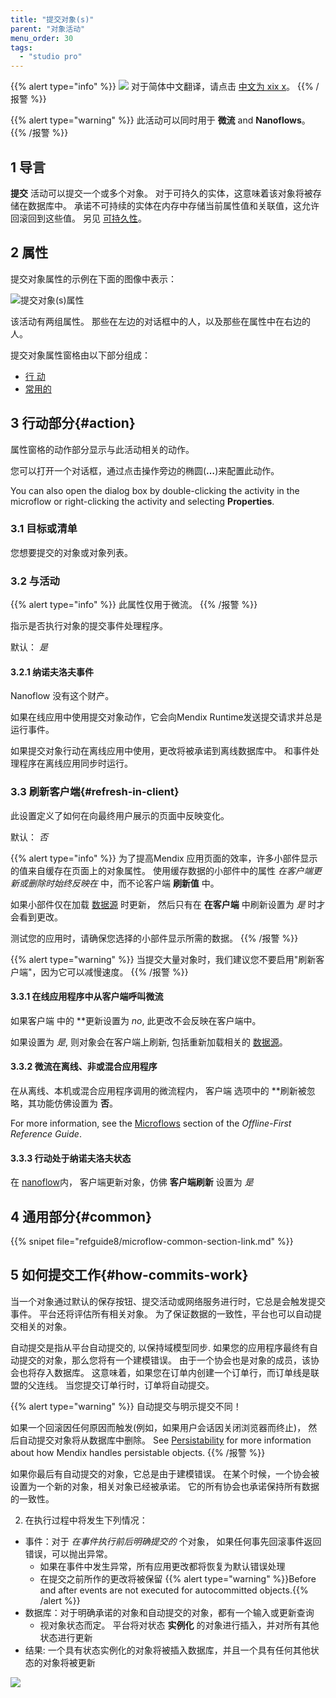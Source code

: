 ```yaml
---
title: "提交对象(s)"
parent: "对象活动"
menu_order: 30
tags:
  - "studio pro"
---
```


{{% alert type="info" %}}
<img src="attachments/chinese-translation/china.png" style="display: inline-block; margin: 0" /> 对于简体中文翻译，请点击 [中文为 xix x](https://cdn.mendix.tencent-cloud.com/documentation/refguide8/committing-objects.pdf)。
{{% /报警 %}}

{{% alert type="warning" %}}
此活动可以同时用于 **微流** and **Nanoflows**。
{{% /报警 %}}

## 1 导言

**提交** 活动可以提交一个或多个对象。 对于可持久的实体，这意味着该对象将被存储在数据库中。 承诺不可持续的实体在内存中存储当前属性值和关联值，这允许回滚回到这些值。 另见 [可持久性](persistability)。

## 2 属性

提交对象属性的示例在下面的图像中表示：

![提交对象(s)属性](attachments/object-activities/commit-properties.png)

该活动有两组属性。 那些在左边的对话框中的人，以及那些在属性中在右边的人。

提交对象属性窗格由以下部分组成：

* [行 动](#action)
* [常用的](#common)

## 3 行动部分{#action}

属性窗格的动作部分显示与此活动相关的动作。

您可以打开一个对话框，通过点击操作旁边的椭圆(**…**)来配置此动作。

You can also open the dialog box by double-clicking the activity in the microflow or right-clicking the activity and selecting **Properties**.

### 3.1 目标或清单

您想要提交的对象或对象列表。

### 3.2 与活动

{{% alert type="info" %}}
此属性仅用于微流。
{{% /报警 %}}

指示是否执行对象的提交事件处理程序。

默认： *是*

#### 3.2.1 纳诺夫洛夫事件

Nanoflow 没有这个财产。

如果在线应用中使用提交对象动作，它会向Mendix Runtime发送提交请求并总是运行事件。

如果提交对象行动在离线应用中使用，更改将被承诺到离线数据库中。 和事件处理程序在离线应用同步时运行。

### 3.3 刷新客户端{#refresh-in-client}

此设置定义了如何在向最终用户展示的页面中反映变化。

默认： *否*

{{% alert type="info" %}}
为了提高Mendix 应用页面的效率，许多小部件显示的值来自缓存在页面上的对象属性。 使用缓存数据的小部件中的属性 *在客户端更新或删除时始终反映在* 中，而不论客户端 **刷新值** 中。

如果小部件仅在加载 [数据源](data-sources) 时更新， 然后只有在 **在客户端** 中刷新设置为 *是* 时才会看到更改。

测试您的应用时，请确保您选择的小部件显示所需的数据。
{{% /报警 %}}

{{% alert type="warning" %}}
当提交大量对象时，我们建议您不要启用"刷新客户端"，因为它可以减慢速度。
{{% /报警 %}}

#### 3.3.1 在线应用程序中从客户端呼叫微流

如果客户端</strong> 中的 **更新设置为 *no*, 此更改不会反映在客户端中。</p>

如果设置为 *是*, 则对象会在客户端上刷新, 包括重新加载相关的 [数据源](data-sources)。

#### 3.3.2 微流在离线、非或混合应用程序

在从离线、本机或混合应用程序调用的微流程内， 客户端</strong> 选项中的 **刷新被忽略，其功能仿佛设置为 **否**。</p>

For more information, see the [Microflows](offline-first#microflows) section of the *Offline-First Reference Guide*.

#### 3.3.3 行动处于纳诺夫洛夫状态

在 [nanoflow](nanoflows)内， 客户端更新对象，仿佛 **客户端刷新** 设置为 *是*

## 4 通用部分{#common}

{{% snipet file="refguide8/microflow-common-section-link.md" %}}

## 5 如何提交工作{#how-commits-work}

当一个对象通过默认的保存按钮、提交活动或网络服务进行时，它总是会触发提交事件。 平台还将评估所有相关对象。 为了保证数据的一致性，平台也可以自动提交相关的对象。

自动提交是指从平台自动提交的, 以保持域模型同步. 如果您的应用程序最终有自动提交的对象，那么您将有一个建模错误。 由于一个协会也是对象的成员，该协会也将存入数据库。 这意味着，如果您在订单内创建一个订单行，而订单线是联盟的父连线。 当您提交订单行时，订单将自动提交。

{{% alert type="warning" %}}
自动提交与明示提交不同！

如果一个回滚因任何原因而触发(例如，如果用户会话因关闭浏览器而终止)， 然后自动提交对象将从数据库中删除。 See [Persistability](/refguide8/persistability) for more information about how Mendix handles persistable objects.
{{% /报警 %}}

如果你最后有自动提交的对象，它总是由于建模错误。 在某个时候，一个协会被设置为一个新的对象，相关对象已经被承诺。 它的所有协会也承诺保持所有数据的一致性。

2. 在执行过程中将发生下列情况：

* 事件：对于 *在事件执行前后明确提交的* 个对象， 如果任何事先回滚事件返回错误，可以抛出异常。
    * 如果在事件中发生异常，所有应用更改都将恢复为默认错误处理
    * 在提交之前所作的更改将被保留
        {{% alert type="warning" %}}Before and after events are not executed for autocommitted objects.{{% /alert %}}
* 数据库：对于明确承诺的对象和自动提交的对象，都有一个输入或更新查询
    * 视对象状态而定。 平台将对状态 **实例化** 的对象进行插入，并对所有其他状态进行更新
* 结果: 一个具有状态实例化的对象将被插入数据库，并且一个具有任何其他状态的对象将被更新

![](attachments/object-activities/18582172.png)
